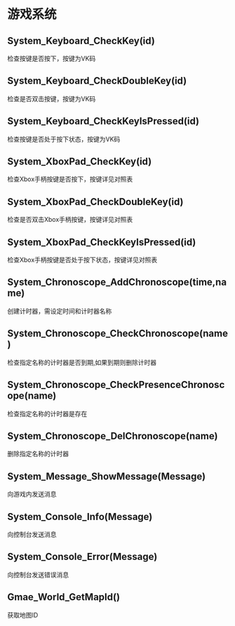 # 游戏系统

## System\_Keyboard\_CheckKey\(id\)

检查按键是否按下，按键为VK码

## System\_Keyboard\_CheckDoubleKey\(id\)

检查是否双击按键，按键为VK码

## System\_Keyboard\_CheckKeyIsPressed\(id\)

检查按键是否处于按下状态，按键为VK码

## System\_XboxPad\_CheckKey\(id\)

检查Xbox手柄按键是否按下，按键详见对照表

## System\_XboxPad\_CheckDoubleKey\(id\)

检查是否双击Xbox手柄按键，按键详见对照表

## System\_XboxPad\_CheckKeyIsPressed\(id\)

检查Xbox手柄按键是否处于按下状态，按键详见对照表

## System\_Chronoscope\_AddChronoscope\(time,name\)

创建计时器，需设定时间和计时器名称

## System\_Chronoscope\_CheckChronoscope\(name\)

检查指定名称的计时器是否到期,如果到期则删除计时器

## System\_Chronoscope\_CheckPresenceChronoscope\(name\)

检查指定名称的计时器是存在

## System\_Chronoscope\_DelChronoscope\(name\)

删除指定名称的计时器

## System\_Message\_ShowMessage\(Message\)

向游戏内发送消息

## System\_Console\_Info\(Message\)

向控制台发送消息

## System\_Console\_Error\(Message\)

向控制台发送错误消息

## Gmae\_World\_GetMapId\(\)

获取地图ID

